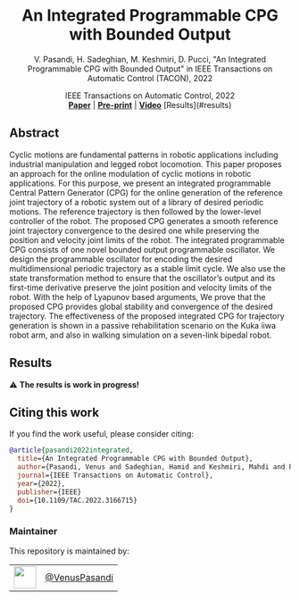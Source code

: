 <h1 align="center">
 An Integrated Programmable CPG with Bounded Output
</h1>

<div align="center">

V. Pasandi, H. Sadeghian, M. Keshmiri, D. Pucci, "An Integrated Programmable CPG with Bounded Output" in IEEE Transactions on Automatic Control (TACON), 2022

</div>

<p align="center">

<div align="center">
IEEE Transactions on Automatic Control, 2022
</div>

<div align="center">
  <a href="https://ieeexplore.ieee.org/document/9756235"><b>Paper</b></a> |
  <a href="https://arxiv.org/abs/2204.07766#:~:text=Cyclic%20motions%20are%20fundamental%20patterns,cyclic%20motions%20in%20robotic%20applications"><b>Pre-print</b></a> |
  <a href="https://www.youtube.com/watch?v=WG_TlM6lt-8"><b>Video</b></a>
  [Results](#results)
</div>

## Abstract

Cyclic motions are fundamental patterns in robotic applications including industrial manipulation and legged robot locomotion. This paper proposes an approach for the online
modulation of cyclic motions in robotic applications. For this purpose, we present an integrated programmable Central Pattern Generator (CPG) for the online generation of the reference joint trajectory of a robotic system out of a library of desired periodic motions. The reference trajectory is then followed by the lower-level controller of the robot. The proposed CPG generates a smooth reference joint trajectory convergence to the desired one while preserving the position and velocity joint limits of the robot. The integrated programmable CPG consists of one novel bounded output programmable oscillator. We design the programmable oscillator for encoding the desired multidimensional periodic trajectory as a stable limit cycle. We also use the state transformation method to ensure that the oscillator’s output and its first-time derivative preserve the joint position and velocity limits of the robot. With the help of Lyapunov based arguments, We prove that the proposed CPG provides global stability and convergence of the desired trajectory. The effectiveness of the proposed integrated CPG for trajectory  generation is shown in a passive rehabilitation scenario on the Kuka iiwa robot arm, and also in walking simulation on a seven-link bipedal robot.

## Results
:warning: **The results is work in progress!**

## Citing this work

If you find the work useful, please consider citing:

```bibtex
@article{pasandi2022integrated,
  title={An Integrated Programmable CPG with Bounded Output},
  author={Pasandi, Venus and Sadeghian, Hamid and Keshmiri, Mahdi and Pucci, Daniele},
  journal={IEEE Transactions on Automatic Control},
  year={2022},
  publisher={IEEE}
  doi={10.1109/TAC.2022.3166715}
}

```

### Maintainer

This repository is maintained by:

| | |
|:---:|:---:|
| [<img src="https://github.com/VenusPasandi.png" width="40">](https://github.com/VenusPasandi) | [@VenusPasandi](https://github.com/VenusPasandi) |
